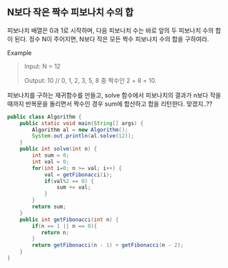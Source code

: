 ## N보다 작은 짝수 피보나치 수의 합

피보나치 배열은 0과 1로 시작하며, 다음 피보나치 수는 바로 앞의 두 피보나치 수의 합이 된다. 정수 N이 주어지면, N보다 작은 모든 짝수 피보나치 수의 합을 구하여라.

Example

> Input: N = 12
>
> Output: 10 // 0, 1, 2, 3, 5, 8 중 짝수인 2 + 8 = 10.

피보나치를 구하는 재귀함수를 만들고, solve 함수에서 피보나치의 결과가 n보다 작을때까지 반복문을 돌리면서 짝수인 경우 sum에 합산하고 합을 리턴한다. 맞겠지..??

```java
public class Algorithm {
    public static void main(String[] args) {
        Algorithm al = new Algorithm();
        System.out.println(al.solve(12));
    }
    public int solve(int n) {
        int sum = 0;
        int val = 0;
        for(int i=0; n >= val; i++) {
            val = getFibonacci(i);
            if(val%2 == 0) {
                sum += val;
            }
        }
        return sum;
    }
    public int getFibonacci(int n) {
        if(n == 1 || n == 0){
           return n;
        }
        return getFibonacci(n - 1) + getFibonacci(n - 2);
    }
}
```

